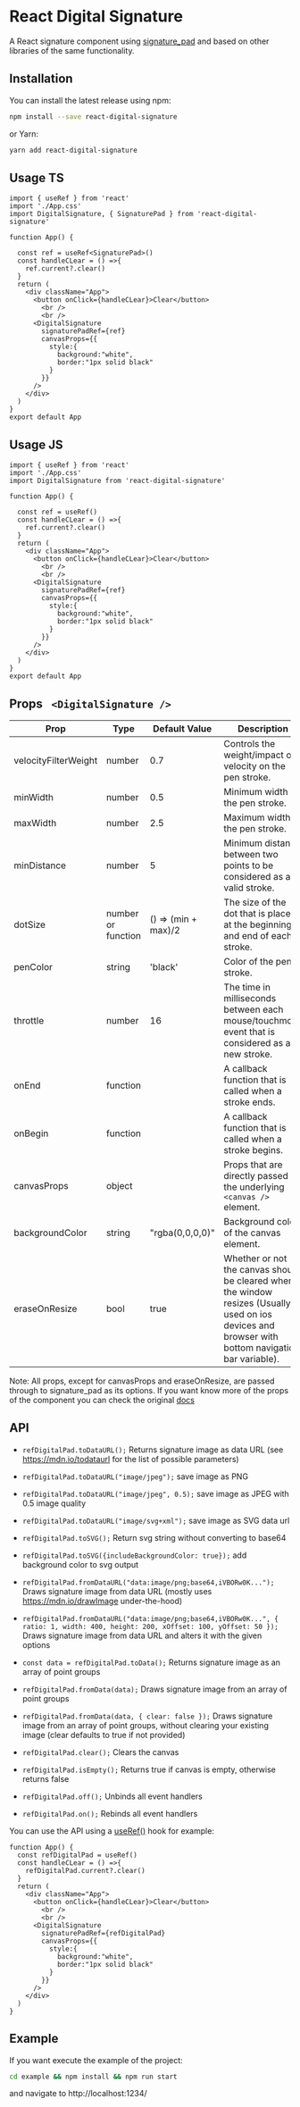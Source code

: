 
# React Digital Signature

A React signature component using  [signature_pad](https://github.com/szimek/signature_pad "signature_pad") and based on other libraries of the same functionality.

## Installation
You can install the latest release using npm:

```bash
npm install --save react-digital-signature
```
or Yarn:

```bash
yarn add react-digital-signature
```
## Usage TS
```tsx
import { useRef } from 'react'
import './App.css'
import DigitalSignature, { SignaturePad } from 'react-digital-signature'

function App() {

  const ref = useRef<SignaturePad>()
  const handleCLear = () =>{
    ref.current?.clear()
  }
  return (
    <div className="App">
      <button onClick={handleCLear}>Clear</button>
        <br />
        <br />
      <DigitalSignature 
        signaturePadRef={ref}
        canvasProps={{
          style:{
            background:"white",
            border:"1px solid black"
          }
        }}
      />
    </div>
  )
}
export default App

```
## Usage JS
```tsx
import { useRef } from 'react'
import './App.css'
import DigitalSignature from 'react-digital-signature'

function App() {

  const ref = useRef()
  const handleCLear = () =>{
    ref.current?.clear()
  }
  return (
    <div className="App">
      <button onClick={handleCLear}>Clear</button>
        <br />
        <br />
      <DigitalSignature 
        signaturePadRef={ref}
        canvasProps={{
          style:{
            background:"white",
            border:"1px solid black"
          }
        }}
      />
    </div>
  )
}
export default App
```
## Props ``` <DigitalSignature />```
| Prop                  | Type             | Default Value      | Description                                                                                                                            |
|-----------------------|------------------|-------------------|----------------------------------------------------------------------------------------------------------------------------------------|
| velocityFilterWeight  | number           | 0.7               | Controls the weight/impact of velocity on the pen stroke.                                                                             |
| minWidth              | number           | 0.5               | Minimum width of the pen stroke.                                                                                                       |
| maxWidth              | number           | 2.5               | Maximum width of the pen stroke.                                                                                                       |
| minDistance           | number           | 5                 | Minimum distance between two points to be considered as a valid stroke.                                                                 |
| dotSize               | number or function   | () => (min + max)/2 | The size of the dot that is placed at the beginning and end of each stroke.                                                             |
| penColor              | string           | 'black'           | Color of the pen stroke.                                                                                                               |
| throttle              | number           | 16                | The time in milliseconds between each mouse/touchmove event that is considered as a new stroke.                                        |
| onEnd                 | function         |                   | A callback function that is called when a stroke ends.                                                                                  |
| onBegin               | function         |                   | A callback function that is called when a stroke begins.                                                                                |
| canvasProps           | object           |                   | Props that are directly passed to the underlying `<canvas />` element.                                                                   |
| backgroundColor       | string           | "rgba(0,0,0,0)"   | Background color of the canvas element.                                                                                                |
| eraseOnResize         | bool             | true              | Whether or not the canvas should be cleared when the window resizes (Usually used on ios devices and browser with bottom navigation bar variable).                                                                   |

Note: All props, except for canvasProps and eraseOnResize, are passed through to signature_pad as its options. If you want know more of the props of the component you can check the original [docs](https://github.com/szimek/signature_pad/blob/master/README.md#options "docs")

## API


- `refDigitalPad.toDataURL();` Returns signature image as data URL (see https://mdn.io/todataurl for the list of possible parameters)

- `refDigitalPad.toDataURL("image/jpeg");` save image as PNG

- `refDigitalPad.toDataURL("image/jpeg", 0.5);` save image as JPEG with 0.5 image quality

- `refDigitalPad.toDataURL("image/svg+xml");` save image as SVG data url

- `refDigitalPad.toSVG();` Return svg string without converting to base64

- `refDigitalPad.toSVG({includeBackgroundColor: true});` add background color to svg output

- `refDigitalPad.fromDataURL("data:image/png;base64,iVBORw0K...");` Draws signature image from data URL (mostly uses https://mdn.io/drawImage under-the-hood)

- `refDigitalPad.fromDataURL("data:image/png;base64,iVBORw0K...", { ratio: 1, width: 400, height: 200, xOffset: 100, yOffset: 50 });` Draws signature image from data URL and alters it with the given options

- `const data = refDigitalPad.toData();` Returns signature image as an array of point groups

- `refDigitalPad.fromData(data);` Draws signature image from an array of point groups

- `refDigitalPad.fromData(data, { clear: false });` Draws signature image from an array of point groups, without clearing your existing image (clear defaults to true if not provided)

- `refDigitalPad.clear();` Clears the canvas 

- `refDigitalPad.isEmpty();` Returns true if canvas is empty, otherwise returns false

- `refDigitalPad.off();` Unbinds all event handlers

- `refDigitalPad.on();` Rebinds all event handlers

You can use the API using a  [useRef()](https://reactjs.org/docs/hooks-reference.html#useref "useRef()") hook for example:
```tsx
function App() {
  const refDigitalPad = useRef()
  const handleCLear = () =>{
    refDigitalPad.current?.clear()
  }
  return (
    <div className="App">
      <button onClick={handleCLear}>Clear</button>
        <br />
        <br />
      <DigitalSignature 
        signaturePadRef={refDigitalPad}
        canvasProps={{
          style:{
            background:"white",
            border:"1px solid black"
          }
        }}
      />
    </div>
  )
}
```
## Example
If you want execute the example of the project:
```bash
cd example && npm install && npm run start
```
and navigate to http://localhost:1234/







